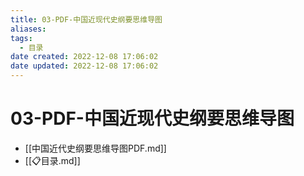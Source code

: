 ```yaml
---
title: 03-PDF-中国近现代史纲要思维导图
aliases:
tags:
  - 目录
date created: 2022-12-08 17:06:02
date updated: 2022-12-08 17:06:02
---
```


# 03-PDF-中国近现代史纲要思维导图

- [[中国近代史纲要思维导图PDF.md]]
- [[📋目录.md]]
